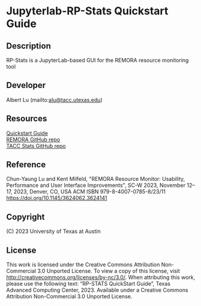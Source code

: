 # Jupyterlab-RP-Stats Quickstart Guide

## Description

RP-Stats is a JupyterLab-based GUI for the REMORA resource monitoring tool

## Developer
Albert Lu (mailto:alu@tacc.utexas.edu)

## Resources
[Quickstart Guide](./user_guide/user_guide.md) <br>
[REMORA GitHub repo](https://github.com/TACC/remora) <br>
[TACC Stats GitHub repo](https://github.com/TACC/tacc_stats) <br>

## Reference

Chun-Yaung Lu and Kent Milfeld, "REMORA Resource Monitor: Usability, Performance and User Interface Improvements", SC-W 2023, November 12–17, 2023, Denver, CO, USA
ACM ISBN 979-8-4007-0785-8/23/11
https://doi.org/10.1145/3624062.3624141

## Copyright
(C) 2023 University of Texas at Austin

## License

This work is licensed under the Creative Commons Attribution Non-Commercial 3.0 Unported License. To view a copy of this license, visit http://creativecommons.org/licenses/by-nc/3.0/. When attributing this work, please use the following text: “RP-STATS QuickStart Guide”, Texas Advanced Computing Center, 2023. Available under a Creative Commons Attribution Non-Commercial 3.0 Unported License.
